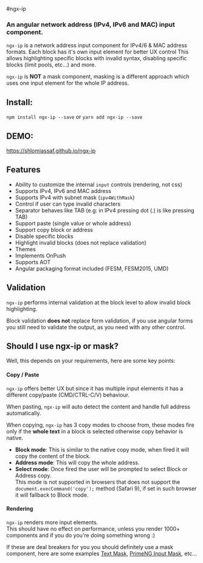 #ngx-ip
### An angular network address (IPv4, IPv6 and MAC) input component.

`ngx-ip` is a network address input component for  IPv4/6 & MAC address formats.
Each block has it's own input element for better UX control
This allows highlighting specific blocks with invalid syntax, disabling specific blocks (limit pools, etc...) and more.
    
`ngx-ip` is **NOT** a mask component, masking is a different approach which uses one input element for the whole IP address.

## Install: 
`npm install ngx-ip --save` or `yarn add ngx-ip --save`

## DEMO:
https://shlomiassaf.github.io/ngx-ip

## Features
* Ability to customize the internal `input` controls (rendering, not css)
* Supports IPv4, IPv6 and MAC address
* Supports IPv4 with subnet mask (`ipv4WithMask`)
* Control if user can type invalid characters
* Separator behaves like TAB (e.g: in IPv4 pressing dot (.) is like pressing TAB)
* Support paste (single value or whole address)
* Support copy block or address
* Disable specific blocks
* Highlight invalid blocks (does not replace validation)
* Themes
* Implements OnPush
* Supports AOT
* Angular packaging format included (FESM, FESM2015, UMD)


## Validation
`ngx-ip` performs internal validation at the block level to allow invalid block highlighting.

Block validation **does not** replace form validation, if you use angular forms you still need to validate the output, as you need with any other control.

## Should I use ngx-ip or mask?
Well, this depends on your requirements, here are some key points:
#### Copy / Paste
`ngx-ip` offers better UX but since it has multiple input elements it has a different copy/paste (CMD/CTRL-C/V) behaviour.

When pasting, `ngx-ip` will auto detect the content and handle full address automatically.

When copying, `ngx-ip` has 3 copy modes to choose from, these modes fire only if the **whole text** in a block is selected otherwise copy behavior is native.

* **Block mode**: This is similar to the native copy mode, when fired it will copy the content of the block.
* **Address mode**: This will copy the whole address.
* **Select mode**: Once fired the user will be prompted to select Block or Address copy.  
    This mode is not supported in browsers that does not support the `document.execCommand('copy');` method (Safari 9), if set in such browser it will fallback to Block mode.
  
#### Rendering
`ngx-ip` renders more input elements.  
This should have no effect on performance, unless you render 1000+ components and if you do you're doing something wrong :)

If these are deal breakers for you you should definitely use a mask component, here are some examples <a href="https://github.com/text-mask/text-mask/tree/master/angular2" target="_blank">Text Mask</a>, <a href="http://www.primefaces.org/primeng/#/inputmask" target="_blank">PrimeNG Input Mask</a>, etc...